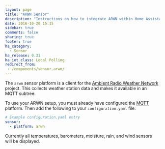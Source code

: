 ```yaml
---
layout: page
title: "ARWN Sensor"
description: "Instructions on how to integrate ARWN within Home Assistant."
date: 2016-10-20 15:15
sidebar: true
comments: false
sharing: true
footer: true
ha_category:
  - Sensor
ha_release: 0.31
ha_iot_class: Local Polling
redirect_from:
 - /components/sensor.arwn/
---
```


The `arwn` sensor platform is a client for the [Ambient Radio Weather Network](http://github.com/sdague/arwn) project. This collects weather station data and makes it available in an MQTT subtree.

To use your ARWN setup, you must already have configured the [MQTT](/components/mqtt/) platform. Then add the following to your `configuration.yaml` file:

```yaml
# Example configuration.yaml entry
sensor:
  - platform: arwn
```

Currently all temperatures, barometers, moisture, rain, and wind sensors will be displayed.
